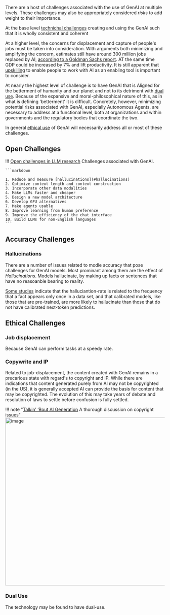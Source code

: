 There are a host of challenges associated with the use of GenAI at multiple levels. These challenges may also be appropriately considered _risks_ to add weight to their importance.

At the base level [technichal challenges](#technichal_challenges) creating and using the GenAI such that it is wholly consistent and coherent

At a higher level, the concerns for displacement and capture of people's jobs must be taken into consideration. With arguments both minimizing and amplifying the concern, estimates still have around 300 million jobs replaced by AI, [according to a Goldman Sachs report](https://www.goldmansachs.com/intelligence/pages/generative-ai-could-raise-global-gdp-by-7-percent.html). AT the same time GDP could be increased by 7% and lift productivity. It is still apparent that [upskilling](#upskilling) to enable people to work with AI as an enabling tool is important to consider.

At nearly the highest level of challenge is to have GenAI that is Aligned for the betterment of humanity and our planet and not to its detriment with [dual use](#dual-use). Because of the expansive and moral-philosophical nature of this, as in what is defining 'betterment' it is difficult. Concretely, however, minimizing potential risks associated with GenAI, especially Autonomous Agents, are necessary to address at a functional level, both at organizations and within governments and the regulatory bodies that coordinate the two.

In general [ethical use](../../Using/ethically/index.md) of GenAI will necessarily address all or most of these challenges.


## Open Challenges
!!! [Open challenges in LLM research](LLMhttps://huyenchip.com/2023/08/16/llm-research-open-challenges.html#5_design_a_new_model_architecture)
Challenges associated with GenAI.

    ```markdown

    1. Reduce and measure [hallucinations](#hallucinations)
    2. Optimize context length and context construction
    3. Incorporate other data modalities
    4. Make LLMs faster and cheaper
    5. Design a new model architecture
    6. Develop GPU alternatives
    7. Make agents usable
    8. Improve learning from human preference
    9. Improve the efficiency of the chat interface
    10. Build LLMs for non-English languages
    ```

## Accuracy Challenges

### Hallucinations
There are a number of issues related to modle accuracy that pose challenges for GenAI models. Most prominant among them are the effect of _Hallucinations_. Models hallucinate, by making up facts or sentences that have no reasoanble bearing to reality.

[Some studies](https://arxiv.org/pdf/2311.14648.pdf) indicate that the halluciantion-rate is related to the frequency that a fact appears only once in a data set, and that calibrated models, like those that are pre-trained, are more likely to hallucinate than those that do not have calibrated next-token predictions.




## Ethical Challenges

### Job displacement
Because GenAI can perform tasks at a speedy rate.

### Copywrite and IP

Related to job-displacement, the content created with GenAI remains in a precarious state with regard's to copyright and IP. While there are indications that content generated purely from AI may not be copyrighted (in the US), it is generally accepted AI can provide the basis for content that may be copyrighted. The evolution of this may take years of debate and resolution of laws to settle before confusion is fully settled.

!!! note "[Talkin’ ‘Bout AI Generation](https://papers.ssrn.com/sol3/papers.cfm?abstract_id=4523551) A thorough discussion on copyright issues"
    <img width="529" alt="image" src="https://github.com/ianderrington/genai/assets/76016868/75a1b0e9-7d4b-4db2-a0ee-f18890cce403">


### Dual Use
The technology may be found to have dual-use.
